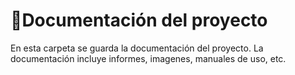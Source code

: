 # 📝Documentación del proyecto

En esta carpeta se guarda la documentación del proyecto. La documentación incluye informes, imagenes, manuales de uso, etc.
